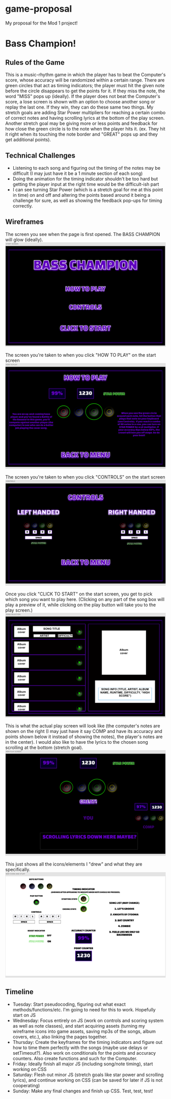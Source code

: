 # game-proposal
My proposal for the Mod 1 project!

# Bass Champion!

## Rules of the Game
<!-- This is basically a Guitar Hero clone. When the note circles reach the hit zone, the player must tap the corresponding key on their keyboard. The "two-player" aspect is that they must have a higher score or possibly a higher accuracy rate than the Computer (which will have its accuracy randomized within a certain range). I would like there to be two different possible lose states, one for if they get a lower score than the Computer and one for if their accuracy dips below 60%, at which point they will be booed off the stage (like in the real game, you see lol). The player also has the option to tap their space bar to activate Star Power, which gives them a multiplier on their score. -->
This is a music-rhythm game in which the player has to beat the Computer's score, whose accuracy will be randomized within a certain range. There are green circles that act as timing indicators; the player must hit the given note before the circle disappears to get the points for it. If they miss the note, the word "MISS" pops up (ideally). If the player does not beat the Computer's score, a lose screen is shown with an option to choose another song or replay the last one. If they win, they can do these same two things. My stretch goals are adding Star Power multipliers for reaching a certain combo of correct notes and having scrolling lyrics at the bottom of the play screen. Another stretch goal may be giving more or less points and feedback for how close the green circle is to the note when the player hits it. (ex. They hit it right when its touching the note border and "GREAT" pops up and they get additional points).
## Technical Challenges
- Listening to each song and figuring out the timing of the notes may be difficult (I may just have it be a 1 minute section of each song)
- Doing the animation for the timing indicator shouldn't be too hard but getting the player input at the right time would be the difficult-ish part
- I can see turning Star Power (which is a stretch goal for me at this point in time) on and off and altering the points based around it being a challenge for sure, as well as showing the feedback pop-ups for timing correctly.

## Wireframes 
The screen you see when the page is first opened. The BASS CHAMPION will glow (ideally).
![](./wireframes/start-screen.png)


The screen you're taken to when you click "HOW TO PLAY" on the start screen
![](./wireframes/how-to-play2.png)

The screen you're taken to when you click "CONTROLS" on the start screen
![](./wireframes/controls-screen.png)

Once you click "CLICK TO START" on the start screen, you get to pick which song you want to play here. (Clicking on any part of the song box will play a preview of it, while clicking on the play button will take you to the play screen.)
![](./wireframes/song-selection.png)

This is what the actual play screen will look like (the computer's notes are shown on the right (I may just have it say COMP and have its accuracy and points shown below it instead of showing the notes), the player's notes are in the center). I would also like to have the lyrics to the chosen song scrolling at the bottom (stretch goal).
![](./wireframes/play-screen-2.png)

This just shows all the icons/elements I "drew" and what they are specifically. 
![](./wireframes/icons2.png)

## Timeline
<ul>
<li>Tuesday: Start pseudocoding, figuring out what exact methods/functions/etc. I'm going to need for this to work. Hopefully start on JS
<br>
<li> Wednesday: Focus entirely on JS (work on controls and scoring system as well as note classes), and start acquiring assets (turning my wireframe icons into game assets, saving mp3s of the songs, album covers, etc.), also linking the pages together.
<br>
<li> Thursday: Create the keyframes for the timing indicators and figure out how to time them perfectly with the songs (maybe use delays or setTimeout?). Also work on conditionals for the points and accuracy counters. Also create functions and such for the Computer.
<br>
<li> Friday: Ideally finish all major JS (including song/note timing), start working on CSS
<br>
<li> Saturday: Flesh out minor JS (stretch goals like star power and scrolling lyrics), and continue working on CSS (can be saved for later if JS is not cooperating)
<br>
<li> Sunday: Make any final changes and finish up CSS. Test, test, test!